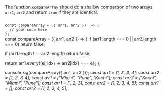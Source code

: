 The function `compareArray` should do a shallow comparison of two arrays `arr1`, `arr2` and return `true` if they are identical.

<codeblock language="javascript" type="exercise" testMode="multipleInput">
<code>
const compareArray = ({ arr1, arr2 })  => {
  // your code here
};
</code>

<solution>
const compareArray = ({ arr1, arr2 }) => {
  if (arr1.length === 0 || arr2.length === 0) return false;

  if (arr1.length !== arr2.length) return false;

  return arr1.every((el, idx) => arr2[idx] === el);
};
</solution>

<testcases>
<caller>
console.log(compareArray({ arr1, arr2 }));
</caller>
<testcase>
<i>
const arr1 = [1, 2, 3, 4];
const arr2 = [1, 2, 3, 4];
</i>
</testcase>
<testcase>
<i>
const arr1 = ["Miami", "Pune", "Kochi"];
const arr2 = ["Kochi", "Miami", "Pune"];
</i>
</testcase>
<testcase>
<i>
const arr1 = [1, 2, 3];
const arr2 = [1, 2, 3, 4, 5];
</i>
</testcase>
<testcase>
<i>
const arr1 = [];
const arr2 = [1, 2, 3, 4, 5];
</i>
</testcase>
</testcases>
</codeblock>